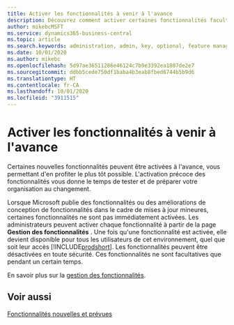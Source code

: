 ```yaml
---
title: Activer les fonctionnalités à venir à l'avance
description: Découvrez comment activer certaines fonctionnalités facultatives avant qu'elles ne deviennent obligatoires.
author: mikebcMSFT
ms.service: dynamics365-business-central
ms.topic: article
ms.search.keywords: administration, admin, key, optional, feature management, early access, preview
ms.date: 10/01/2020
ms.author: mikebc
ms.openlocfilehash: 5d97ae36511286e46124c7b9e3392ea1807de2e7
ms.sourcegitcommit: ddbb5cede750df1baba4b3eab8fbed6744b5b9d6
ms.translationtype: HT
ms.contentlocale: fr-CA
ms.lasthandoff: 10/01/2020
ms.locfileid: "3911515"
---
```

# <a name="enabling-upcoming-features-ahead-of-time"></a>Activer les fonctionnalités à venir à l'avance

Certaines nouvelles fonctionnalités peuvent être activées à l'avance, vous permettant d'en profiter le plus tôt possible. L'activation précoce des fonctionnalités vous donne le temps de tester et de préparer votre organisation au changement.

Lorsque Microsoft publie des fonctionnalités ou des améliorations de conception de fonctionnalités dans le cadre de mises à jour mineures, certaines fonctionnalités ne sont pas immédiatement activées. Les administrateurs peuvent activer chaque fonctionnalité à partir de la page **Gestion des fonctionnalités** . Une fois qu'une fonctionnalité est activée, elle devient disponible pour tous les utilisateurs de cet environnement, quel que soit leur accès [!INCLUDE[prodshort](includes/prodshort.md)]. Les fonctionnalités peuvent être désactivées en toute sécurité. Ces fonctionnalités ne sont facultatives que pendant un certain temps.

En savoir plus sur la [gestion des fonctionnalités](/dynamics365/business-central/dev-itpro/administration/feature-management).  

## <a name="see-also"></a>Voir aussi

[Fonctionnalités nouvelles et prévues](https://aka.ms/Dynamics365ReleasePlan)  
